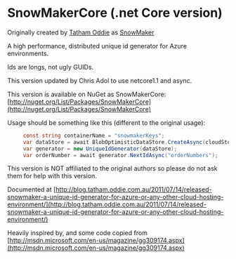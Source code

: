 # SnowMakerCore (.net Core version)
Originally created by [Tatham Oddie](https://github.com/tathamoddie) as [SnowMaker](https://github.com/tathamoddie/SnowMaker)

A high performance, distributed unique id generator for Azure environments.

Ids are longs, not ugly GUIDs.

This version updated by Chris Adol to use netcore1.1 and async.

This version is available on NuGet as SnowMakerCore: [http://nuget.org/List/Packages/SnowMakerCore](http://nuget.org/List/Packages/SnowMakerCore)

Usage should be something like this (different to the original usage):
```csharp
     const string containerName = "snowmakerKeys";
     var dataStore = await BlobOptimisticDataStore.CreateAsync(cloudStorageAccount, containerName);
     var generator = new UniqueIdGenerator(dataStore);
     var orderNumber = await generator.NextIdAsync("orderNumbers");
```

This version is NOT affiliated to the original authors so please do not ask them for help with this version.

Documented at [http://blog.tatham.oddie.com.au/2011/07/14/released-snowmaker-a-unique-id-generator-for-azure-or-any-other-cloud-hosting-environment/](http://blog.tatham.oddie.com.au/2011/07/14/released-snowmaker-a-unique-id-generator-for-azure-or-any-other-cloud-hosting-environment/)

Heavily inspired by, and some code copied from [http://msdn.microsoft.com/en-us/magazine/gg309174.aspx](http://msdn.microsoft.com/en-us/magazine/gg309174.aspx)
